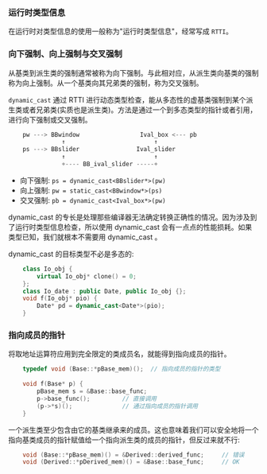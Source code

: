 
### 运行时类型信息

在运行时对类型信息的使用一般称为"运行时类型信息"，经常写成 `RTTI`。


### 向下强制、向上强制与交叉强制

从基类到派生类的强制通常被称为向下强制。与此相对应，从派生类向基类的强制称为向上强制。从一个基类向其兄弟类的强制，称为交叉强制。

`dynamic_cast` 通过 RTTI 进行动态类型检查，能从多态性的虚基类强制到某个派生类或者兄弟类(实质也是派生类)。方法是通过一个到多态类型的指针或者引用，进行向下强制或交叉强制。
```c++
    pw ---> BBwindow                 Ival_box <--- pb
               ↑                         ↑
    ps ---> BBslider                Ival_slider
               ↑                         ↑
               +---- BB_ival_slider -----+
```
- 向下强制: `ps = dynamic_cast<BBslider*>(pw)`
- 向上强制: `pw = static_cast<BBwindow*>(ps)`
- 交叉强制: `pb = dynamic_cast<Ival_box*>(pw)`

dynamic_cast 的专长是处理那些编译器无法确定转换正确性的情况。因为涉及到了运行时类型信息检查，所以使用 dynamic_cast 会有一点点的性能损耗。如果类型已知，我们就根本不需要用 dynamic_cast 。

dynamic_cast 的目标类型不必是多态的:
```c++
    class Io_obj {
        virtual Io_obj* clone() = 0;
    };
    class Io_date : public Date, public Io_obj {};
    void f(Io_obj* pio) {
        Date* pd = dynamic_cast<Date*>(pio);
    }
```


### 指向成员的指针

将取地址运算符应用到完全限定的类成员名，就能得到指向成员的指针。
```c++
    typedef void (Base::*pBase_mem)();  // 指向成员的指针的类型
    
    void f(Base* p) {
        pBase_mem s = &Base::base_func;
        p->base_func();         // 直接调用
        (p->*s)();              // 通过指向成员的指针调用
    }
```

一个派生类至少包含由它的基类继承来的成员。这也意味着我们可以安全地将一个指向基类成员的指针赋值给一个指向派生类的成员的指针，但反过来就不行:
```c++
    void (Base::*pBase_mem)() = &Derived::derived_func;     // 错误
    void (Derived::*pDerived_mem)() = &Base::base_func;     // OK
```
